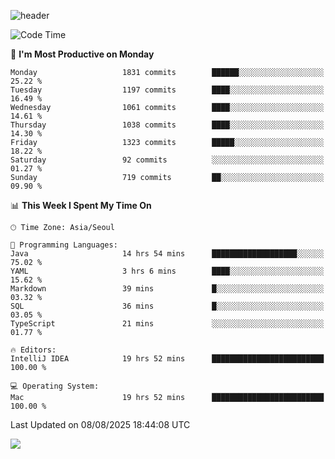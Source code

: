 ![header](https://capsule-render.vercel.app/api?type=Egg&color=timeAuto&height=300&section=header&text=PoPo&fontSize=90&animation=fadeIn)

  <!--START_SECTION:waka-->
![Code Time](http://img.shields.io/badge/Code%20Time-2%2C888%20hrs%204%20mins-blue)

📅 **I'm Most Productive on Monday** 

```text
Monday                   1831 commits        ██████░░░░░░░░░░░░░░░░░░░   25.22 % 
Tuesday                  1197 commits        ████░░░░░░░░░░░░░░░░░░░░░   16.49 % 
Wednesday                1061 commits        ████░░░░░░░░░░░░░░░░░░░░░   14.61 % 
Thursday                 1038 commits        ████░░░░░░░░░░░░░░░░░░░░░   14.30 % 
Friday                   1323 commits        █████░░░░░░░░░░░░░░░░░░░░   18.22 % 
Saturday                 92 commits          ░░░░░░░░░░░░░░░░░░░░░░░░░   01.27 % 
Sunday                   719 commits         ██░░░░░░░░░░░░░░░░░░░░░░░   09.90 % 
```


📊 **This Week I Spent My Time On** 

```text
🕑︎ Time Zone: Asia/Seoul

💬 Programming Languages: 
Java                     14 hrs 54 mins      ███████████████████░░░░░░   75.02 % 
YAML                     3 hrs 6 mins        ████░░░░░░░░░░░░░░░░░░░░░   15.62 % 
Markdown                 39 mins             █░░░░░░░░░░░░░░░░░░░░░░░░   03.32 % 
SQL                      36 mins             █░░░░░░░░░░░░░░░░░░░░░░░░   03.05 % 
TypeScript               21 mins             ░░░░░░░░░░░░░░░░░░░░░░░░░   01.77 % 

🔥 Editors: 
IntelliJ IDEA            19 hrs 52 mins      █████████████████████████   100.00 % 

💻 Operating System: 
Mac                      19 hrs 52 mins      █████████████████████████   100.00 % 
```


 Last Updated on 08/08/2025 18:44:08 UTC
<!--END_SECTION:waka-->



<img src="https://capsule-render.vercel.app/api?type=Egg&color=timeAuto&height=300&section=footer&text=PoPo&fontSize=90&animation=fadeIn&reversal=true" />
